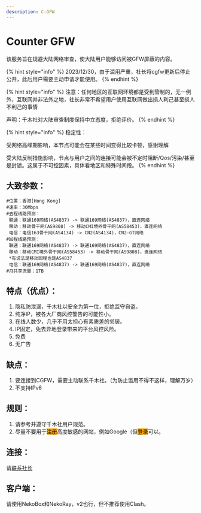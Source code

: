 ```yaml
---
description: C-GFW
---
```


# Counter GFW

该服务旨在规避大陆网络审查，使大陆用户能够访问被GFW屏蔽的内容。

{% hint style="info" %}
2023/12/30，由于滥用严重，社长将cgfw更新后停止公开，此后用户需要主动申请才能使用。
{% endhint %}

{% hint style="info" %}
注意：任何地区的互联网环境都是受到管制的，无一例外，互联网并非法外之地，社长非常不希望用户使用互联网做出损人利己甚至损人不利己的事情

声明：千木社对大陆审查制度保持中立态度，拒绝评价。
{% endhint %}

{% hint style="info" %}
稳定性：

受网络高峰期影响，本节点可能会在某些时间变得比较卡顿，感谢理解

受大陆反制措施影响，节点与用户之间的连接可能会被不定时阻断/Qos/污染/甚至是封锁。这属于不可控因素，具体看地区和特殊时间段。
{% endhint %}

## 大致参数：

```
#位置：香港[Hong Kong]
#速率：30Mbps
#去程线路预测：
 联通：联通169网络(AS4837) -> 联通169网络(AS4837)，直连网络
 移动：移动骨干网(AS9808) -> 移动CMI境外骨干网(AS58453)，直连网络
 电信：电信163骨干网(AS4134) -> CN2(AS4134)，CN2-GT网络
#回程线路预测：
 联通：联通169网络(AS4837) -> 联通169网络(AS4837)，直连网络
 移动：移动CMI境外骨干网(AS58453) -> 移动骨干网(AS9808)，直连网络
 *有说法是移动回程也是AS4837
 电信：联通169网络(AS4837) -> 联通169网络(AS4837)，直连网络
#月共享流量：1TB
```

## 特点（优点）：

1. 隐私防泄漏，千木社以安全为第一位，拒绝监守自盗。
2. 纯净IP，被各大厂商风控警告的可能性小。
3. 在线人数少，几乎不用太担心有素质差的邻居。
4. IP固定，免去异地登录带来的平台风控风险。
5. 免费
6. 无广告

## 缺点：

1. 要连接到CGFW，需要主动联系千木社。（为防止滥用不得不这样，理解万岁）
2. 不支持IPv6

## 规则：

1. 请参考并遵守千木社用户规范。
2. 尽量不要用于<mark style="background-color:orange;">注册</mark>高度敏感的网站，例如Google（但<mark style="background-color:orange;">登录</mark>可以。

## 连接：

请[联系社长](../contact-donate.md)

## 客户端：

请使用NekoBox和NekoRay，v2也行，但不推荐使用Clash。
